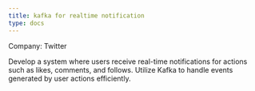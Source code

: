 ```yaml
---
title: kafka for realtime notification
type: docs
---
```


Company: Twitter

Develop a system where users receive real-time notifications for actions such as likes, comments, and follows. Utilize Kafka to handle events generated by user actions efficiently.

